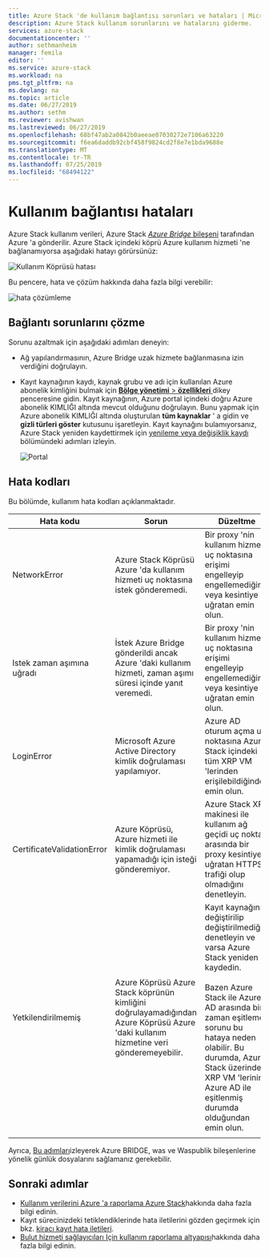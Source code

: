 ```yaml
---
title: Azure Stack 'de kullanım bağlantısı sorunları ve hataları | Microsoft Docs
description: Azure Stack kullanım sorunlarını ve hatalarını giderme.
services: azure-stack
documentationcenter: ''
author: sethmanheim
manager: femila
editor: ''
ms.service: azure-stack
ms.workload: na
pms.tgt_pltfrm: na
ms.devlang: na
ms.topic: article
ms.date: 06/27/2019
ms.author: sethm
ms.reviewer: avishwan
ms.lastreviewed: 06/27/2019
ms.openlocfilehash: 68bf47ab2a0842b0aeeae07030272e7106a63220
ms.sourcegitcommit: f6ea6daddb92cbf458f9824cd2f8e7e1bda9688e
ms.translationtype: MT
ms.contentlocale: tr-TR
ms.lasthandoff: 07/25/2019
ms.locfileid: "68494122"
---
```

# <a name="usage-connectivity-errors"></a>Kullanım bağlantısı hataları

Azure Stack kullanım verileri, Azure Stack [ *Azure Bridge* bileşeni](azure-stack-usage-reporting.md) tarafından Azure 'a gönderilir. Azure Stack içindeki köprü Azure kullanım hizmeti 'ne bağlanamıyorsa aşağıdaki hatayı görürsünüz:

![Kullanım Köprüsü hatası](media/azure-stack-usage-issues/usageerror2.png)

Bu pencere, hata ve çözüm hakkında daha fazla bilgi verebilir:

![hata çözümleme](media/azure-stack-usage-issues/usageerror3.png)

## <a name="resolve-connectivity-issues"></a>Bağlantı sorunlarını çözme

Sorunu azaltmak için aşağıdaki adımları deneyin:

- Ağ yapılandırmasının, Azure Bridge uzak hizmete bağlanmasına izin verdiğini doğrulayın.

- Kayıt kaynağının kaydı, kaynak grubu ve adı için kullanılan Azure abonelik kimliğini bulmak için [ **Bölge yönetimi** > **özellikleri** ](azure-stack-registration.md#verify-azure-stack-registration) dikey penceresine gidin. Kayıt kaynağının, Azure portal içindeki doğru Azure abonelik KIMLIĞI altında mevcut olduğunu doğrulayın. Bunu yapmak için Azure abonelik KIMLIĞI altında oluşturulan **tüm kaynaklar** ' a gidin ve **gizli türleri göster** kutusunu işaretleyin. Kayıt kaynağını bulamıyorsanız, Azure Stack yeniden kaydettirmek için [yenileme veya değişiklik kaydı](azure-stack-registration.md#renew-or-change-registration) bölümündeki adımları izleyin.

  ![Portal](media/azure-stack-usage-issues/stackres.png)

## <a name="error-codes"></a>Hata kodları

Bu bölümde, kullanım hata kodları açıklanmaktadır.

| Hata kodu                 | Sorun                                                                                                                                             | Düzeltme                                                                                                                                                                                                                                                                                        |
|----------------------------|---------------------------------------------------------------------------------------------------------------------------------------------------|----------------------------------------------------------------------------------------------------------------------------------------------------------------------------------------------------------------------------------------------------------------------------------------------------|
| NetworkError               | Azure Stack Köprüsü Azure 'da kullanım hizmeti uç noktasına istek gönderemedi.                                                            | Bir proxy 'nin kullanım hizmeti uç noktasına erişimi engelleyip engellemediğini veya kesintiye uğratan emin olun.                                                                                                                                                                                                             |
| Istek zaman aşımına uğradı            | İstek Azure Bridge gönderildi ancak Azure 'daki kullanım hizmeti, zaman aşımı süresi içinde yanıt veremedi.                             | Bir proxy 'nin kullanım hizmeti uç noktasına erişimi engelleyip engellemediğini veya kesintiye uğratan emin olun.                                                                                                                                                                                                                        |
| LoginError                 | Microsoft Azure Active Directory kimlik doğrulaması yapılamıyor.                                                                                                             | Azure AD oturum açma uç noktasına Azure Stack içindeki tüm XRP VM 'lerinden erişilebildiğinden emin olun.                                                                                                                                                                                                                     |
| CertificateValidationError | Azure Köprüsü, Azure hizmeti ile kimlik doğrulaması yapamadığı için isteği gönderemiyor.                                    | Azure Stack XRP makinesi ile kullanım ağ geçidi uç noktası arasında bir proxy kesintiye uğratan HTTPS trafiği olup olmadığını denetleyin.                                                                                                                                                                                      |
| Yetkilendirilmemiş               | Azure Köprüsü Azure Stack köprünün kimliğini doğrulayamadığından Azure Köprüsü Azure 'daki kullanım hizmetine veri gönderemeyebilir. | Kayıt kaynağının değiştirilip değiştirilmediğini denetleyin ve varsa Azure Stack yeniden kaydedin. <br><br> Bazen Azure Stack ile Azure AD arasında bir zaman eşitleme sorunu bu hataya neden olabilir. Bu durumda, Azure Stack üzerindeki XRP VM 'lerinin Azure AD ile eşitlenmiş durumda olduğundan emin olun. |
|                            |                                                                                                                                                   |                                                                                                                                                                                                                                                                                                    |

Ayrıca, [Bu adımları](azure-stack-configure-on-demand-diagnostic-log-collection.md#using-pep)izleyerek Azure BRIDGE, was ve Waspublik bileşenlerine yönelik günlük dosyalarını sağlamanız gerekebilir.

## <a name="next-steps"></a>Sonraki adımlar

- [Kullanım verilerini Azure 'a raporlama Azure Stack](azure-stack-usage-reporting.md)hakkında daha fazla bilgi edinin.
- Kayıt sürecinizdeki tetiklendiklerinde hata iletilerini gözden geçirmek için bkz. [kiracı kayıt hata iletileri](azure-stack-registration-errors.md).
- [Bulut hizmeti sağlayıcıları Için kullanım raporlama altyapısı](azure-stack-csp-ref-infrastructure.md)hakkında daha fazla bilgi edinin.
